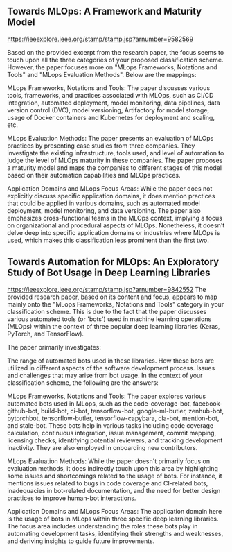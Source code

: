 ## Towards MLOps: A Framework and Maturity Model
https://ieeexplore.ieee.org/stamp/stamp.jsp?arnumber=9582569

Based on the provided excerpt from the research paper, the focus seems to touch upon all the three categories of your proposed classification scheme. However, the paper focuses more on "MLops Frameworks, Notations and Tools" and "MLops Evaluation Methods". Below are the mappings:

MLops Frameworks, Notations and Tools:
The paper discusses various tools, frameworks, and practices associated with MLOps, such as CI/CD integration, automated deployment, model monitoring, data pipelines, data version control (DVC), model versioning, Artifactory for model storage, usage of Docker containers and Kubernetes for deployment and scaling, etc.

MLops Evaluation Methods:
The paper presents an evaluation of MLOps practices by presenting case studies from three companies. They investigate the existing infrastructure, tools used, and level of automation to judge the level of MLOps maturity in these companies. The paper proposes a maturity model and maps the companies to different stages of this model based on their automation capabilities and MLOps practices.

Application Domains and MLops Focus Areas:
While the paper does not explicitly discuss specific application domains, it does mention practices that could be applied in various domains, such as automated model deployment, model monitoring, and data versioning. The paper also emphasizes cross-functional teams in the MLOps context, implying a focus on organizational and procedural aspects of MLOps. Nonetheless, it doesn't delve deep into specific application domains or industries where MLOps is used, which makes this classification less prominent than the first two.


## Towards Automation for MLOps: An Exploratory Study of Bot Usage in Deep Learning Libraries
https://ieeexplore.ieee.org/stamp/stamp.jsp?arnumber=9842552
The provided research paper, based on its content and focus, appears to map mainly onto the "MLops Frameworks, Notations and Tools" category in your classification scheme. This is due to the fact that the paper discusses various automated tools (or 'bots') used in machine learning operations (MLOps) within the context of three popular deep learning libraries (Keras, PyTorch, and TensorFlow).

The paper primarily investigates:

The range of automated bots used in these libraries.
How these bots are utilized in different aspects of the software development process.
Issues and challenges that may arise from bot usage.
In the context of your classification scheme, the following are the answers:

MLops Frameworks, Notations and Tools: The paper explores various automated bots used in MLops, such as the code-coverage-bot, facebook-github-bot, build-bot, ci-bot, tensorflow-bot, google-ml-butler, zenhub-bot, pytorchbot, tensorflow-butler, tensorflow-capybara, cla-bot, mention-bot, and stale-bot. These bots help in various tasks including code coverage calculation, continuous integration, issue management, commit mapping, licensing checks, identifying potential reviewers, and tracking development inactivity. They are also employed in onboarding new contributors.

MLops Evaluation Methods: While the paper doesn't primarily focus on evaluation methods, it does indirectly touch upon this area by highlighting some issues and shortcomings related to the usage of bots. For instance, it mentions issues related to bugs in code coverage and CI-related bots, inadequacies in bot-related documentation, and the need for better design practices to improve human-bot interactions.

Application Domains and MLops Focus Areas: The application domain here is the usage of bots in MLops within three specific deep learning libraries. The focus area includes understanding the roles these bots play in automating development tasks, identifying their strengths and weaknesses, and deriving insights to guide future improvements.



